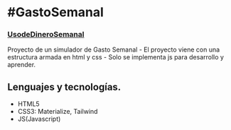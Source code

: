 # #GastoSemanal

### [UsodeDineroSemanal](https://megagringa.github.io/gasto/index.html)

Proyecto de un simulador de Gasto Semanal - El proyecto viene con una estructura armada en html y css - 
         Solo se implementa js para desarrollo y aprender. 


## Lenguajes y tecnologías.

- HTML5
- CSS3: Materialize, Tailwind
- JS(Javascript)
